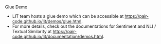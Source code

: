 Glue Demo

* LIT team hosts a glue demo which can be accessible at https://pair-code.github.io/lit/demos/glue.html.
* For more details, check out the documentations for Sentiment and NLI / Textual Similarity at https://pair-code.github.io/lit/documentation/demos.html.